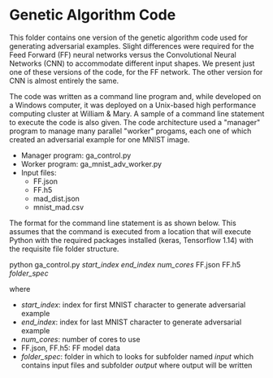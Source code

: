 # Genetic Algorithm Code

This folder contains one version of the genetic algorithm code used for generating adversarial examples.  Slight differences were required for the Feed Forward (FF) neural networks versus 
the Convolutional Neural Networks (CNN) to accommodate different input shapes.  We present just one of these versions of the code, for the FF network.  The other version for CNN is almost 
entirely the same.

The code was written as a command line program and, while developed on a Windows computer, it was deployed on a Unix-based high performance computing cluster at William & Mary.  A sample of 
a command line statement to execute the code is also given.  The code architecture used a "manager" program to manage many parallel "worker" progams, each one of which created an adversarial 
example for one MNIST image.

  - Manager program: ga_control.py
  - Worker program: ga_mnist_adv_worker.py
  - Input files:
    - FF.json
	- FF.h5
	- mad_dist.json
	- mnist_mad.csv
	
The format for the command line statement is as shown below.  This assumes that the command is executed from a location that will execute Python with the required packages 
installed (keras, Tensorflow 1.14) with the requisite file folder structure.

python ga_control.py *start_index* *end_index* *num_cores* FF.json FF.h5 *folder_spec*

where

- *start_index*: index for first MNIST character to generate adversarial example
- *end_index*: index for last MNIST character to generate adversarial example 
- *num_cores*: number of cores to use
- FF.json, FF.h5: FF model data
- *folder_spec*: folder in which to looks for subfolder named *input* which contains input files and subfolder *output* where output will be written